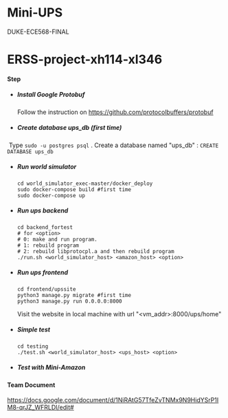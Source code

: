 # Mini-UPS
DUKE-ECE568-FINAL
# ERSS-project-xh114-xl346

#### Step

- ##### Install Google Protobuf

  Follow the instruction on https://github.com/protocolbuffers/protobuf

- ##### Create database ups_db (first time)

​	Type `sudo -u postgres psql` . Create a database named "ups_db" : `CREATE DATABASE ups_db`

- ##### Run world simulator

  ```shell
  cd world_simulator_exec-master/docker_deploy
  sudo docker-compose build #first time
  sudo docker-compose up
  ```

- ##### Run ups backend

   ```shell
   cd backend_fortest
   # for <option>
   # 0: make and run program.
   # 1: rebuild program
   # 2: rebuild libprotocpl.a and then rebuild program
   ./run.sh <world_simulator_host> <amazon_host> <option> 
   ```

- ##### Run ups frontend

  ```shell
  cd frontend/upssite
  python3 manage.py migrate #first time
  python3 manage.py run 0.0.0.0:8000
  ```

  Visit the website in local machine with url "<vm_addr>:8000/ups/home"

- ##### Simple test

   ```shell
   cd testing
   ./test.sh <world_simulator_host> <ups_host> <option> 
   ```

- ##### Test with Mini-Amazon

   

#### Team Document

https://docs.google.com/document/d/1NiRAtG57TfeZvTNMx9N9HidYSrP1IM8-qrJZ_WFRLDI/edit#
